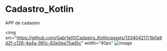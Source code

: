 # Cadastro_Kotlin
APP de cadastro 

<img src="https://github.com/Gabr1ell1/Cadastro_Kotlin/assets/133404217/1b0a9d2f-c126-4a4a-981c-83e0ee75ad5c" width="40px" </img>
![image](https://github.com/Gabr1ell1/Cadastro_Kotlin/assets/133404217/1b0a9d2f-c126-4a4a-981c-83e0ee75ad5c)
